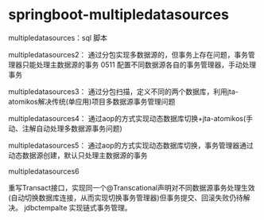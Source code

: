 # springboot-multipledatasources


multipledatasources：sql 脚本

multipledatasources2：
通过分包实现多数据源的，但事务上存在问题，事务管理器只能处理主数据源的事务
0511 配置不同数据源各自的事务管理器，手动处理事务

multipledatasources3：
通过分包扫描，定义不同的两个数据库，利用jta-atomikos解决传统(单应用)项目多数据源事务管理问题

multipledatasources4：
通过aop的方式实现动态数据库切换+jta-atomikos(手动、注解自动处理多数据源事务问题)

multipledatasources5：
通过aop的方式实现动态数据库切换，事务管理器通过动态数据源创建，默认只处理主数据源的事务

multipledatasources6

重写Transact接口，实现同一个@Transcational声明对不同数据源事务处理生效(自动切换数据库连接，从而实现切换事务管理器)但事务提交、回滚失败仍待解决。
jdbctempalte 实现链式事务管理。